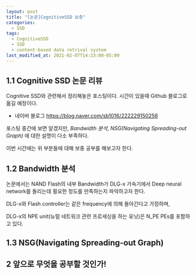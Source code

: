 ```yaml
---
layout: post
title: "[논문]CognitiveSSD 보충"
categories:
  - SSD
tags:
  - CognitiveSSD
  - SSD
  - content-based data retrival system
last_modified_at: 2021-02-07T14:23:00-05:00
---
```



## 1.1 Cognitive SSD 논문 리뷰

Cognitive SSD와 관련해서 정리해놓은 포스팅이다. 시간이 있을때 Github 블로그로 옮길 예정이다.

* 네이버 블로그 <https://blog.naver.com/sb1016/222229150256>

포스팅 중간에 보면 알겠지만, *Bandwidth 분석*, *NSG(Navigating Spreading-out Graph)* 에 대한 설명이 다소 부족하다.

이번 시간에는 위 부분들에 대해 보충 공부를 해보고자 한다.

## 1.2 Bandwidth 분석

논문에서는 NAND Flash의 내부 Bandwidth가 DLG-x 가속기에서 Deep neural network를 돌리는데 필요한 정도를 만족하는지 파악하고자 한다.

DLG-x와 Flash controller는 같은 frequency에 의해 돌아간다고 가정하며,

DLG-x의 NPE unit(뉴럴 네트워크 관련 프로세싱을 하는 유닛)은 N_PE PEs를 포함하고 있다.


## 1.3 NSG(Navigating Spreading-out Graph) 



## 2 앞으로 무엇을 공부할 것인가!

